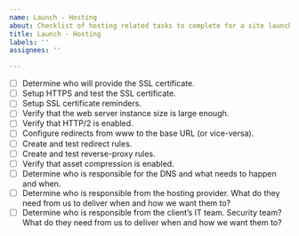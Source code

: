 ```yaml
---
name: Launch - Hosting
about: Checklist of hosting related tasks to complete for a site launch.
title: Launch - Hosting
labels: ''
assignees: ''

---
```


<!-- Please check off line-items as they are completed and leave notes if necessary. -->
<!-- If an item is not relevant to this project, [strike it out](https://docs.github.com/en/github/writing-on-github/basic-writing-and-formatting-syntax#styling-text) -->
<!-- (e.g. `~~Not relevant item~~`) or remove it. If child tickets are created for -->
<!-- any line-item, please update this description to include references to them. -->

- [ ] Determine who will provide the SSL certificate.
- [ ] Setup HTTPS and test the SSL certificate.
- [ ] Setup SSL certificate reminders.
- [ ] Verify that the web server instance size is large enough.
- [ ] Verify that HTTP/2 is enabled.
- [ ] Configure redirects from www to the base URL (or vice-versa).
- [ ] Create and test redirect rules.
- [ ] Create and test reverse-proxy rules.
- [ ] Verify that asset compression is enabled.
- [ ] Determine who is responsible for the DNS and what needs to happen and when.
- [ ] Determine who is responsible from the hosting provider. What do they need from us to deliver when and how we want them to?
- [ ] Determine who is responsible from the client’s IT team. Security team? What do they need from us to deliver when and how we want them to?
